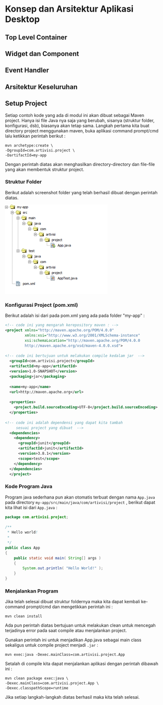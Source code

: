 # Konsep dan Arsitektur Aplikasi Desktop #

## Top Level Container ##

## Widget dan Component ##

## Event Handler ##

## Arsitektur Keseluruhan ##

## Setup Project ##

Setiap contoh kode yang ada di modul ini akan dibuat sebagai Maven project. 
Hanya isi file Java nya saja yang berubah, sisanya (struktur folder, konfigurasi, dsb), 
biasanya akan tetap sama. 
Langkah pertama kita buat directory project menggunakan maven, buka aplikasi command prompt/cmd lalu ketikkan perintah berikut :

```
mvn archetype:create \
-DgroupId=com.artivisi.project \
-DartifactId=my-app
```

Dengan perintah diatas akan menghasilkan directory-directory dan file-file yang akan membentuk struktur project.

### Struktur Folder ###
Berikut adalah screenshot folder yang telah berhasil dibuat dengan perintah diatas.

![Struktur Folder Project](./images/struktur.png)

### Konfigurasi Project (pom.xml) ###

Berikut adalah isi dari pada pom.xml yang ada pada folder "my-app" :

```xml
<!-- code ini yang mengarah kerepository maven : -->
<project xmlns="http://maven.apache.org/POM/4.0.0" 
         xmlns:xsi="http://www.w3.org/2001/XMLSchema-instance"
         xsi:schemaLocation="http://maven.apache.org/POM/4.0.0 
         http://maven.apache.org/xsd/maven-4.0.0.xsd">

<!-- code ini bertujuan untuk melakukan compile kedalam jar  -->
  <groupId>com.artivisi.project</groupId>
  <artifactId>my-app</artifactId>
  <version>1.0-SNAPSHOT</version>
  <packaging>jar</packaging>

  <name>my-app</name>
  <url>http://maven.apache.org</url>

  <properties>
    <project.build.sourceEncoding>UTF-8</project.build.sourceEncoding>
  </properties>
  
<!-- code ini adalah dependensi yang dapat kita tambah 
     sesuai project yang dibuat  -->
  <dependencies>
    <dependency>
      <groupId>junit</groupId>
      <artifactId>junit</artifactId>
      <version>3.8.1</version>
      <scope>test</scope>
    </dependency>
  </dependencies>
  </project>

```

### Kode Program Java ###

Program java sederhana pun akan otomatis terbuat dengan nama `App.java`  pada directory `my-app/src/main/java/com/artivisi/project` , berikut dapat kita lihat isi dari `App.java` :

```java
package com.artivisi.project;

/**
 * Hello world!
 *
 */
public class App 
{
    public static void main( String[] args )
    {
        System.out.println( "Hello World!" );
    }
}

```

### Menjalankan Program ###

Jika telah selesai dibuat struktur foldernya maka kita dapat kembali ke- command prompt/cmd dan mengetikkan perintah ini :

```
mvn clean install
```

Ada pun perintah diatas bertujuan untuk melakukan clean untuk mencegah terjadinya error pada saat compile atau menjalankan project.

Gunakan perintah ini untuk menjadikan App.java sebagai main class sekaligus untuk compile project menjadi `.jar` :

```
mvn exec:java -Dexec.mainClass=com.artivisi.project.App
```

Setalah di compile kita dapat menjalankan aplikasi dengan perintah dibawah ini :

```
mvn clean package exec:java \
-Dexec.mainClass=com.artivisi.project.App \
-Dexec.classpathScope=runtime
```

Jika setiap langkah-langkah diatas berhasil maka kita telah selesai.

